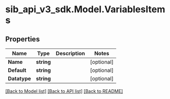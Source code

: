 # sib_api_v3_sdk.Model.VariablesItems
## Properties

Name | Type | Description | Notes
------------ | ------------- | ------------- | -------------
**Name** | **string** |  | [optional] 
**Default** | **string** |  | [optional] 
**Datatype** | **string** |  | [optional] 

[[Back to Model list]](../README.md#documentation-for-models) [[Back to API list]](../README.md#documentation-for-api-endpoints) [[Back to README]](../README.md)

